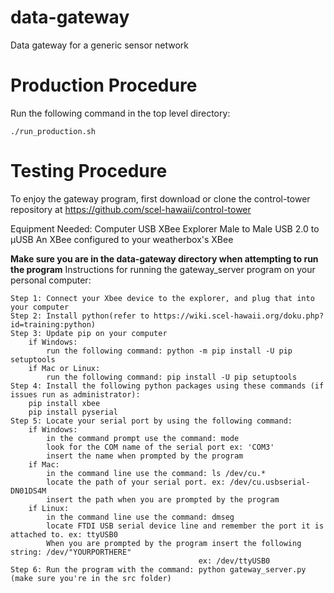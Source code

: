 # data-gateway
Data gateway for a generic sensor network

# Production Procedure

Run the following command in the top level directory:

    ./run_production.sh

# Testing Procedure

To enjoy the gateway program, first download or clone the control-tower repository at https://github.com/scel-hawaii/control-tower

Equipment Needed:
  Computer
  USB XBee Explorer
  Male to Male USB 2.0 to µUSB
  An XBee configured to your weatherbox's XBee

**Make sure you are in the data-gateway directory when attempting to run the program**
Instructions for running the gateway_server program on your personal computer:

	Step 1: Connect your Xbee device to the explorer, and plug that into your computer
	Step 2: Install python(refer to https://wiki.scel-hawaii.org/doku.php?id=training:python)
	Step 3: Update pip on your computer
		if Windows:
			run the following command: python -m pip install -U pip setuptools
		if Mac or Linux:
			run the following command: pip install -U pip setuptools
	Step 4: Install the following python packages using these commands (if issues run as administrator):
		pip install xbee
		pip install pyserial
	Step 5: Locate your serial port by using the following command:
		if Windows:
			in the command prompt use the command: mode
			look for the COM name of the serial port ex: 'COM3'
			insert the name when prompted by the program
		if Mac:
			in the command line use the command: ls /dev/cu.*
			locate the path of your serial port. ex: /dev/cu.usbserial-DN01DS4M
			insert the path when you are prompted by the program
		if Linux:
			in the command line use the command: dmseg
			locate FTDI USB serial device line and remember the port it is attached to. ex: ttyUSB0
			When you are prompted by the program insert the following string: /dev/"YOURPORTHERE"
										      ex: /dev/ttyUSB0
	Step 6: Run the program with the command: python gateway_server.py (make sure you're in the src folder)
